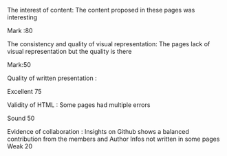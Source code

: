 The interest of content:
The content proposed in these pages was interesting 

Mark :80

The consistency and quality of visual representation:
The pages lack of visual representation but the quality is there 

Mark:50

Quality of written presentation :

Excellent 75

Validity of HTML :
Some pages had multiple errors

Sound  50

Evidence of collaboration :
Insights on Github shows a balanced contribution from the members and Author Infos not  written in some pages
Weak 20


